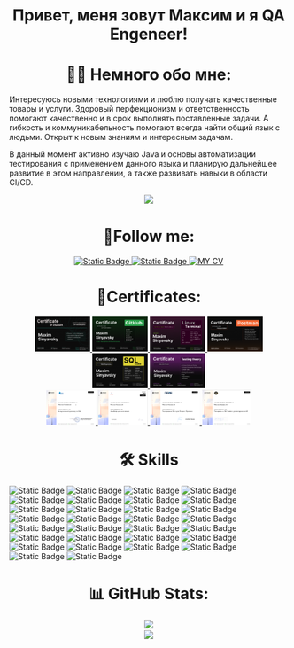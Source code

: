 <div align="center">

# Привет, меня зовут Максим и я QA Engeneer!


</div>
<div align="center">
  
# :technologist: Немного обо мне:

</div>

Интересуюсь новыми технологиями и люблю получать качественные товары и услуги. Здоровый перфекционизм и ответственность помогают качественно и в срок выполнять поставленные задачи. А гибкость и коммуникабельность помогают всегда найти общий язык с людьми. Открыт к новым знаниям и интересным задачам.

В данный момент активно изучаю Java и основы автоматизации тестирования c применением данного языка и планирую дальнейшее развитие в этом направлении, а также развивать навыки в области CI/CD.

<div id="header" align="center">
<img src="https://media.giphy.com/media/zhYSVCirREeIZtONCI/giphy.gif" width="170"/>
  
# 📩Follow me:

[![Static Badge](https://img.shields.io/badge/telegram-black?style=for-the-badge&logo=telegram&logoColor=blue&logoSize=auto)
](https://t.me/MaximSinyavsky)
[![Static Badge](https://img.shields.io/badge/Linkedin-black?style=for-the-badge&logo=Linkedin&logoColor=blue&logoSize=auto)
](https://www.linkedin.com/in/maxim-sinyavsky-42b220234/)
[![MY CV](https://img.shields.io/badge/My%20CV-black?style=for-the-badge&logo=readme&logoColor=blue&logoSize=auto)
](https://kaliningrad.hh.ru/resume/2a9d6076ff08f5e6c80039ed1f487943595661?hhtmFrom=resume_list)
</div>
<div align="center">
  
# 📃Certificates:

</div>

<div align="center">
  
  <a href="https://github.com/MaximSinyavsky/MaximSinyavsky/blob/main/assets/certificates/vadim-ksendzov-course-certificate-maxim-sinyavsky-final.png">
  <img src="https://github.com/MaximSinyavsky/MaximSinyavsky/blob/main/assets/certificates/vadim-ksendzov-course-certificate-maxim-sinyavsky-final.png" alt="final" width="100">
  </a>  
  
  <a href="https://github.com/MaximSinyavsky/MaximSinyavsky/blob/main/assets/certificates/vadim-ksendzov-course-certificate-maxim-sinyavsky-git.png">
  <img src="https://github.com/MaximSinyavsky/MaximSinyavsky/blob/main/assets/certificates/vadim-ksendzov-course-certificate-maxim-sinyavsky-git.png" alt="Git" width="100">
  </a>
  
  <a href="https://github.com/MaximSinyavsky/MaximSinyavsky/blob/main/assets/certificates/vadim-ksendzov-course-certificate-maxim-sinyavsky-linux-terminal.png">
  <img src="https://github.com/MaximSinyavsky/MaximSinyavsky/blob/main/assets/certificates/vadim-ksendzov-course-certificate-maxim-sinyavsky-linux-terminal.png" alt="Linux terminal" width="100">
  </a>
  
  <a href="https://github.com/MaximSinyavsky/MaximSinyavsky/blob/main/assets/certificates/vadim-ksendzov-course-certificate-maxim-sinyavsky-postman.png">
  <img src="https://github.com/MaximSinyavsky/MaximSinyavsky/blob/main/assets/certificates/vadim-ksendzov-course-certificate-maxim-sinyavsky-postman.png" alt="Postman" width="100">
  </a>
  
  <a href="https://github.com/MaximSinyavsky/MaximSinyavsky/blob/main/assets/certificates/vadim-ksendzov-course-certificate-maxim-sinyavsky-sql.png">
  <img src="https://github.com/MaximSinyavsky/MaximSinyavsky/blob/main/assets/certificates/vadim-ksendzov-course-certificate-maxim-sinyavsky-sql.png" alt="SQL" width="100">
  </a>

  <a href="https://github.com/MaximSinyavsky/MaximSinyavsky/blob/main/assets/certificates/vadim-ksendzov-course-certificate-maxim-sinyavsky-test-theory.png">
  <img src="https://github.com/MaximSinyavsky/MaximSinyavsky/blob/main/assets/certificates/vadim-ksendzov-course-certificate-maxim-sinyavsky-test-theory.png" alt="testing theory" width="100">
  </a>
  
  <br>
  
  <a href="https://github.com/MaximSinyavsky/MaximSinyavsky/blob/main/assets/certificates/stepik-certificate-interactive-SQL-trainer.png">
  <img src="https://github.com/MaximSinyavsky/MaximSinyavsky/blob/main/assets/certificates/stepik-certificate-interactive-SQL-trainer.png" alt="SQL" width="90">
  </a>

  <a href="https://github.com/MaximSinyavsky/MaximSinyavsky/blob/main/assets/certificates/stepik-certificate-javaScript-for-beginners.png">
  <img src="https://github.com/MaximSinyavsky/MaximSinyavsky/blob/main/assets/certificates/stepik-certificate-javaScript-for-beginners.png" alt="JavaScript" width="90">
  </a>
  
   <a href="https://github.com/MaximSinyavsky/MaximSinyavsky/blob/main/assets/certificates/stepik-certificate-software-testing-from-scratch-theory%2Bpractice.png">
  <img src="https://github.com/MaximSinyavsky/MaximSinyavsky/blob/main/assets/certificates/stepik-certificate-software-testing-from-scratch-theory%2Bpractice.png" alt="Testing" width="90">
  </a>
  
  <a href="https://github.com/MaximSinyavsky/MaximSinyavsky/blob/main/assets/certificates/stepik-certificate-postman-for-api-testing.png">
  <img src="https://github.com/MaximSinyavsky/MaximSinyavsky/blob/main/assets/certificates/stepik-certificate-postman-for-api-testing.png" alt="Postman" width="90">
  </a>
  
</div>

<div align="center">
  
# 🛠 Skills

</div>
  
![Static Badge](https://img.shields.io/badge/git-black?style=for-the-badge&logo=git&logoColor=blue&logoSize=auto)
![Static Badge](https://img.shields.io/badge/github-black?style=for-the-badge&logo=github&logoColor=blue&logoSize=auto)
![Static Badge](https://img.shields.io/badge/githubactions-black?style=for-the-badge&logo=githubactions&logoColor=blue&logoSize=auto)
![Static Badge](https://img.shields.io/badge/devtools-black?style=for-the-badge&logo=googlechrome&logoColor=blue&logoSize=auto)
![Static Badge](https://img.shields.io/badge/postman-black?style=for-the-badge&logo=postman&logoColor=blue&logoSize=auto)
![Static Badge](https://img.shields.io/badge/newman-black?style=for-the-badge&logo=newman&logoColor=blue&logoSize=auto)
![Static Badge](https://img.shields.io/badge/swagger-black?style=for-the-badge&logo=swagger&logoColor=blue&logoSize=auto)
![Static Badge](https://img.shields.io/badge/dbeaver-black?style=for-the-badge&logo=dbeaver&logoColor=blue&logoSize=auto)
![Static Badge](https://img.shields.io/badge/mysql-black?style=for-the-badge&logo=mysql&logoColor=blue&logoSize=auto)
![Static Badge](https://img.shields.io/badge/postgresql-black?style=for-the-badge&logo=postgresql&logoColor=blue&logoSize=auto)
![Static Badge](https://img.shields.io/badge/redis-black?style=for-the-badge&logo=redis&logoColor=blue&logoSize=auto)
![Static Badge](https://img.shields.io/badge/charles-black?style=for-the-badge&logo=charles&logoColor=blue&logoSize=auto)
![Static Badge](https://img.shields.io/badge/fiddler-black?style=for-the-badge&logo=fiddler&logoColor=blue&logoSize=auto)
![Static Badge](https://img.shields.io/badge/jmeter-black?style=for-the-badge&logo=apachejmeter&logoColor=blue&logoSize=auto)
![Static Badge](https://img.shields.io/badge/jira-black?style=for-the-badge&logo=jira&logoColor=blue&logoSize=auto)
![Static Badge](https://img.shields.io/badge/qase-black?style=for-the-badge&logo=qase&logoColor=blue&logoSize=auto)
![Static Badge](https://img.shields.io/badge/notion-black?style=for-the-badge&logo=notion&logoColor=blue&logoSize=auto)
![Static Badge](https://img.shields.io/badge/googledocs-black?style=for-the-badge&logo=googledocs&logoColor=blue&logoSize=auto)
![Static Badge](https://img.shields.io/badge/confluence-black?style=for-the-badge&logo=confluence&logoColor=blue&logoSize=auto)
![Static Badge](https://img.shields.io/badge/sentry-black?style=for-the-badge&logo=sentry&logoColor=blue&logoSize=auto)
![Static Badge](https://img.shields.io/badge/datadog-black?style=for-the-badge&logo=datadog&logoColor=blue&logoSize=auto)
![Static Badge](https://img.shields.io/badge/kibana-black?style=for-the-badge&logo=kibana&logoColor=blue&logoSize=auto)
![Static Badge](https://img.shields.io/badge/grafana-black?style=for-the-badge&logo=grafana&logoColor=blue&logoSize=auto)
![Static Badge](https://img.shields.io/badge/markdown-black?style=for-the-badge&logo=markdown&logoColor=blue&logoSize=auto)
![Static Badge](https://img.shields.io/badge/javascript-black?style=for-the-badge&logo=javascript&logoColor=blue&logoSize=auto)
![Static Badge](https://img.shields.io/badge/intellijidea-black?style=for-the-badge&logo=intellijidea&logoColor=blue&logoSize=auto)
![Static Badge](https://img.shields.io/badge/java-black?style=for-the-badge&logo=java&logoColor=blue&logoSize=auto)
![Static Badge](https://img.shields.io/badge/selenide-black?style=for-the-badge&logo=selenide&logoColor=blue&logoSize=auto)
![Static Badge](https://img.shields.io/badge/restassured-black?style=for-the-badge&logo=restassured&logoColor=blue&logoSize=auto)
![Static Badge](https://img.shields.io/badge/junite5-black?style=for-the-badge&logo=junite5&logoColor=blue&logoSize=auto)

<div align="center">
  
# 📊 GitHub Stats:
![](https://github-readme-stats.vercel.app/api?username=MaximSinyavsky&show_icons=true&theme=shadow_blue&hide_border=false&include_all_commits=true&count_private=true)
<br/>
![](https://github-readme-stats.vercel.app/api/top-langs/?username=MaximSinyavsky&layout=compact&theme=shadow_blue)

</div>
